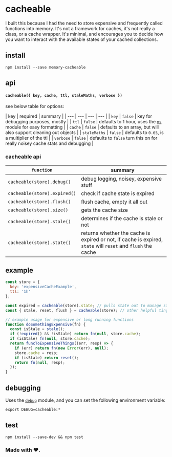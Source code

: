 # cacheable
I built this because I had the need to store expensive and frequently called functions into memory.  It's not a framework for caches, it's not really a class, or a cache wrapper.  It's minimal, and encourages you to decide how you want to interact with the available states of your cached collections.

## install
`npm install --save memory-cacheable`

## api

#### `cacheable({ key, cache, ttl, staleMaths, verbose })`
see below table for options:

| key | required | summary |
| --- | --- | --- | --- |
| `key` | `false` | key for debugging purposes, mostly |
| `ttl` | `false` | defaults to 1 hour, uses the [`ms`](https://github.com/zeit/ms) module for easy formatting |
| `cache` | `false` | defaults to an array, but will also support cleaning out objects |
| `staleMaths` | `false` | defaults to `0.65`, is a multiplier of the ttl |
| `verbose` | `false` | defaults to `false` turn this on for really noisey cache stats and debugging |

### cacheable api
| `function` | summary |
| --- | --- |
| `cacheable(store).debug()` | debug logging, noisey, expensive stuff |
| `cacheable(store).expired()` | check if cache state is expired |
| `cacheable(store).flush()` | flush cache, empty it all out |
| `cacheable(store).size()` | gets the cache size |
| `cacheable(store).stale()` | determines if the cache is stale or not |
| `cacheable(store).state()` | returns whether the cache is expired or not, if cache is expired, `state` will `reset` and `flush` the cache |

## example
```js
const store = {
  key: 'expensiveCacheExample',
  ttl: '1h'
};

const expired = cacheable(store).state; // pulls state out to manage state and check if expired
const { stale, reset, flush } = cacheable(store); // other helpful tings

// example usage for expensive or long running functions
function doSomethingExpensive(fn) {
  const isStale = stale();
  if (!expired() && !isStale) return fn(null, store.cache);
  if (isStale) fn(null, store.cache);
  return funcToExpensiveThings((err, resp) => {
    if (err) return fn(new Error(err), null);
    store.cache = resp;
    if (isStale) return reset();
    return fn(null, resp);
  });
}
```

## debugging
Uses the [`debug`](#) module, and you can set the following environment variable:

`export DEBUG=cacheable:*`

## test
`npm install --save-dev && npm test`

### Made with &hearts;.